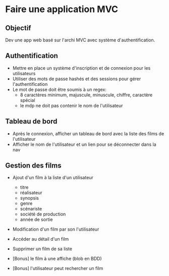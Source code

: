 # Faire une application MVC

## Objectif

Dev une app web basé sur l'archi MVC avec système d'authentification.

## Authentification

- Mettre en place un système d'inscription et de connexion pour les utilisateurs
- Utiliser des mots de passe hashés et des sessions pour gérer l'authentification
- Le mot de passe doit être soumis à un regex:
    - 8 caractères minimum, majuscule, minuscule, chiffre, caractère spécial
    - le mdp ne doit pas contenir le nom de l'utilisateur

## Tableau de bord

- Après le connexion, afficher un tableau de bord avec la liste des films de l'utilisateur
- Afficher le nom de l'utilisateur et un lien pour se déconnecter dans la nav

## Gestion des films

- Ajout d'un film à la liste d'un utilisateur
    - titre
    - réalisateur
    - synopsis
    - genre
    - scénariste
    - société de production
    - année de sortie

- Modification d'un film par son l'utilisateur
- Accéder au détail d'un film
- Supprimer un film de sa liste
- [Bonus] le film à une affiche (blob en BDD)
- [Bonus] l'utilisateur peut rechercher un film
